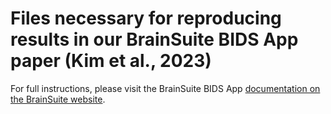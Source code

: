# Files necessary for reproducing results in our BrainSuite BIDS App paper (Kim et al., 2023)

For full instructions, please visit the BrainSuite BIDS App [documentation on the BrainSuite website](https://brainsuite.org/BIDS/paper). 
